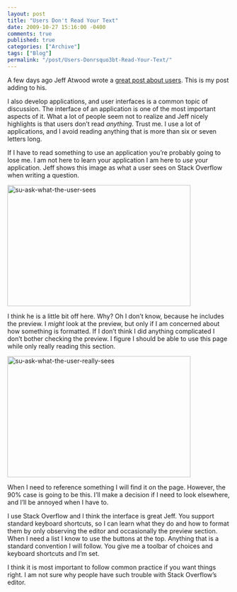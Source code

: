 ```yaml
---
layout: post
title: "Users Don't Read Your Text"
date: 2009-10-27 15:16:00 -0400
comments: true
published: true
categories: ["Archive"]
tags: ["Blog"]
permalink: "/post/Users-Donrsquo3bt-Read-Your-Text/"
---
```

<!-- more -->



<p>A few days ago Jeff Atwood wrote a <a href="http://www.codinghorror.com/blog/archives/001306.html" target="_blank">great post about users</a>. This is my post adding to his.</p>
<p>I also develop applications, and user interfaces is a common topic of discussion. The interface of an application is one of the most important aspects of it. What a lot of people seem not to realize and Jeff nicely highlights is that users don&rsquo;t read <em>anything</em>. Trust me. I use a lot of applications, and I avoid reading anything that is more than six or seven letters long.</p>
<p>If I have to read something to use an application you&rsquo;re probably going to lose me. I am not here to learn your application I am here to <em>use</em> your application. Jeff shows this image as what a user sees on Stack Overflow when writing a question.</p>
<p><a href="/files/media/image/WindowsLiveWriter/UsersDontReadYourText_D46C/su-ask-what-the-user-sees_2.png"><img style="border-bottom: 0px; border-left: 0px; display: inline; border-top: 0px; border-right: 0px" title="su-ask-what-the-user-sees" src="http://brendan.enrick.com/files/media/image/WindowsLiveWriter/UsersDontReadYourText_D46C/su-ask-what-the-user-sees_thumb.png" border="0" alt="su-ask-what-the-user-sees" width="414" height="274" /></a></p>
<p>I think he is a little bit off here. Why? Oh I don&rsquo;t know, because he includes the preview. I <em>might</em> look at the preview, but only if I am concerned about how something is formatted. If I don&rsquo;t think I did anything complicated I don&rsquo;t bother checking the preview. I figure I should be able to use this page while only really reading this section.</p>
<p><a href="/files/media/image/WindowsLiveWriter/UsersDontReadYourText_D46C/su-ask-what-the-user-really-sees_2.png"><img style="border-bottom: 0px; border-left: 0px; display: inline; border-top: 0px; border-right: 0px" title="su-ask-what-the-user-really-sees" src="http://brendan.enrick.com/files/media/image/WindowsLiveWriter/UsersDontReadYourText_D46C/su-ask-what-the-user-really-sees_thumb.png" border="0" alt="su-ask-what-the-user-really-sees" width="414" height="274" /></a></p>
<p>When I need to reference something I will find it on the page. However, the 90% case is going to be this. I&rsquo;ll make a decision if I need to look elsewhere, and I&rsquo;ll be annoyed when I have to.</p>
<p>I use Stack Overflow and I think the interface is great Jeff. You support standard keyboard shortcuts, so I can learn what they do and how to format them by only observing the editor and occasionally the preview section. When I need a list I know to use the buttons at the top. Anything that is a standard convention I will follow. You give me a toolbar of choices and keyboard shortcuts and I&rsquo;m set.</p>
<p>I think it is most important to follow common practice if you want things right. I am not sure why people have such trouble with Stack Overflow&rsquo;s editor.</p>
